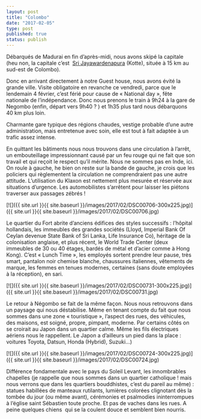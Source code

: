 ```yaml
---
layout: post
title: "Colombo"
date: "2017-02-05"
type: post
published: true
status: publish
---
```


Débarqués de Madurai en fin d’après-midi, nous avons skipé la capitale (heu non, la capitale c’est  [Sri Jayawardenapura](https://fr.wikipedia.org/wiki/Sri_Jayawardenapura) (Kotte), située à 15 km au sud-est de Colombo).

Donc en arrivant directement à notre Guest house, nous avons évité la grande ville. Visite obligatoire en revanche ce vendredi, parce que le lendemain 4 février, c’est férié pour cause de « National day », fête nationale de l’indépendance. Donc nous prenons le train à 9h24 à la gare de Negombo (enfin, départ vers 9h40 ? ) et 1h35 plus tard nous débarquons 40 km plus loin.

Charmante gare typique des régions chaudes, vestige probable d’une autre administration, mais entretenue avec soin, elle est tout à fait adaptée à un trafic assez intense.

En quittant les bâtiments nous nous trouvons dans une circulation à l’arrêt, un embouteillage impressionnant causé par un feu rouge qui ne fait que son travail et qui reçoit le respect qu’il mérite. Nous ne sommes pas en Inde, ici. On roule à gauche, he bien on reste sur la bande de gauche, je crois que les policiers qui règlementent la circulation ne comprendraient pas une autre attitude. L’utilisation du Klaxon est nettement plus mesurée et réservée aux situations d’urgence. Les automobilistes s’arrêtent pour laisser les piétons traverser aux passages zébrés !

[![]({{ site.url }}{{ site.baseurl }}/images/2017/02/DSC00706-300x225.jpg)]({{ site.url }}{{ site.baseurl }}/images/2017/02/DSC00706.jpg)

Le quartier du Fort abrite d’anciens édifices des styles successifs : l’hôpital hollandais, les immeubles des grandes sociétés (Lloyd, Imperial Bank Of Ceylan devenue State Bank of Sri Lanka, Life Insurance Co), héritage de la colonisation anglaise, et plus récent, le World Trade Center (deux immeubles de 30 ou 40 étages, bardés de métal et d’acier comme à Hong Kong). C’est « Lunch Time », les employés sortent prendre leur pause, très smart, pantalon noir chemise blanche, chaussures italiennes, vêtements de marque, les femmes en tenues modernes, certaines (sans doute employées à la réception), en sari.

[![]({{ site.url }}{{ site.baseurl }}/images/2017/02/DSC00731-300x225.jpg)]({{ site.url }}{{ site.baseurl }}/images/2017/02/DSC00731.jpg)

Le retour à Négombo se fait de la même façon. Nous nous retrouvons dans un paysage qui nous déstabilise. Même en tenant compte du fait que nous sommes dans une zone « touristique », l’aspect des rues, des véhicules, des maisons, est soigné, propre, pimpant, moderne. Par certains côtés on se croirait au Japon dans un quartier calme. Même les fils électriques aériens nous le rappellent. Le Japon a d’ailleurs un pied dans la place : voitures Toyota, Datsun, Honda (Hybrid), Suzuki…)

[![]({{ site.url }}{{ site.baseurl }}/images/2017/02/DSC00724-300x225.jpg)]({{ site.url }}{{ site.baseurl }}/images/2017/02/DSC00724.jpg)

Différence fondamentale avec le pays du Soleil Levant, les innombrables chapelles (je rappelle que nous sommes dans un quartier catholique ! mais nous verrons que dans les quartiers bouddhistes, c’est du pareil au même) : statues habillées de manteaux rutilants, lumières colorées clignotant dès la tombée du jour (ou même avant), cérémonies et psalmodies ininterrompues à l’église saint Sébastien toute proche. Et pas de vaches dans les rues. A peine quelques chiens  qui se la coulent douce et semblent bien nourris.
